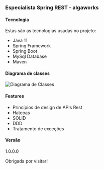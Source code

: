 ### Especialista Spring REST - algaworks

#### Tecnologia

Estas são as tecnologias usadas no projeto:

* Java 11
* Spring Framework
* Spring Boot
* MySql Database
* Maven

#### Diagrama de classes
![Diagrama de Classes](https://github.com/GeorgeSalu/esr/diagrama-de-classes-de-dominio.jpg)

#### Features

- Princípios de design de APIs Rest
- Hateoas
- SOLID
- DDD
- Tratamento de exceções

#### Versão

1.0.0.0

Obrigada por visitar!

